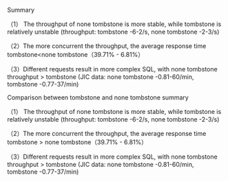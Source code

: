 

Summary

（1） The throughput of none tombstone is more stable, while tombstone is relatively unstable (throughput: tombstone -6-2/s, none tombstone -2-3/s)

（2）The more concurrent the throughput, the average response time tombstone<none tombstone（39.71% - 6.81%）

（3）Different requests result in more complex SQL, with none tombstone throughput > tombstone (JIC data: none tombstone -0.81-60/min, tombstone -0.77-37/min)



Comparison between tombstone and none tombstone summary

（1） The throughput of none tombstone is more stable, while tombstone is relatively unstable (throughput: tombstone -6-2/s, none tombstone -2-3/s)

（2）The more concurrent the throughput, the average response time tombstone  > none tombstone（39.71% - 6.81%）

（3）Different requests result in more complex SQL, with none tombstone throughput > tombstone (JIC data: none tombstone -0.81-60/min, tombstone -0.77-37/min)
